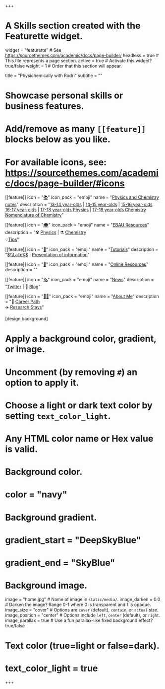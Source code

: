 +++
# A Skills section created with the Featurette widget.
widget = "featurette"  # See https://sourcethemes.com/academic/docs/page-builder/
headless = true  # This file represents a page section.
active = true  # Activate this widget? true/false
weight = 1  # Order that this section will appear.

title = "Physichemically with Rodri"
subtitle = ""

# Showcase personal skills or business features.
# 
# Add/remove as many `[[feature]]` blocks below as you like.
# 
# For available icons, see: https://sourcethemes.com/academic/docs/page-builder/#icons

[[feature]]
  icon = "[📚](notes/)"
  icon_pack = "emoji"
  name = "[Physics and Chemistry notes](notes/)"
  description = "[13-14 year-olds](notes/#segundo-eso) | [14-15 year-olds](notes/#tercero-eso) | [15-16 year-olds](notes/#cuarto-eso) <br> [16-17 year-olds](notes/#primero-bach) | [17-18 year-olds Physics](notes/#segundo-bach-fisica) | [17-18 year-olds Chemistry](notes/#segundo-bach-quimica) <br> [Nomenclature of Chemistry](notes/#nomenclatura-quimica)"
  
[[feature]]
  icon = "[🎓](ebau-resources/)"
  icon_pack = "emoji"
  name = "[EBAU Resources](ebau-resources/)"
  description = "☢️ [Physics](ebau-resources/#examenes-fisica) | ⚗️ [Chemistry](ebau-resources/#examenes-quimica) <br> 💡[Tips](ebau-resources/#consejos)"
  
[[feature]]
  icon = "[👐](tutoriales/)"
  icon_pack = "emoji"
  name = "[Tutorials](tutoriales/)"
  description = "[$\\LaTeX$](tutoriales/latex) | [Presentation of information](tutoriales/presentacion-informacion)"
  
[[feature]]
  icon = "[🔗](online-resources/)"
  icon_pack = "emoji"
  name = "[Online Resources](online-resources/)"
  description = ""
  
[[feature]]
  icon = "[🗞️](#novedades)"
  icon_pack = "emoji"
  name = "[News](#novedades)"
  description = "[Twitter](#novedades) | 💬 [Blog](post/)"
  
[[feature]]
  icon = "[:man_scientist:](about-me/)‍"
  icon_pack = "emoji"
  name = "[About Me](about-me/)"
  description = "👣 [Career Path](about-me/#career-path) <br> ✈️ [Research Stays](about-me/#research-stays)"
  
[design.background]
  # Apply a background color, gradient, or image.
  #   Uncomment (by removing `#`) an option to apply it.
  #   Choose a light or dark text color by setting `text_color_light`.
  #   Any HTML color name or Hex value is valid.
  
  # Background color.
  # color = "navy"
  
  # Background gradient.
  # gradient_start = "DeepSkyBlue"
  # gradient_end = "SkyBlue"
  
  # Background image.
  image = "home.jpg"  # Name of image in `static/media/`.
  image_darken = 0.0  # Darken the image? Range 0-1 where 0 is transparent and 1 is opaque.
  image_size = "cover"  #  Options are `cover` (default), `contain`, or `actual` size.
  image_position = "center"  # Options include `left`, `center` (default), or `right`.
  image_parallax = true  # Use a fun parallax-like fixed background effect? true/false

  # Text color (true=light or false=dark).
  # text_color_light = true    

+++
